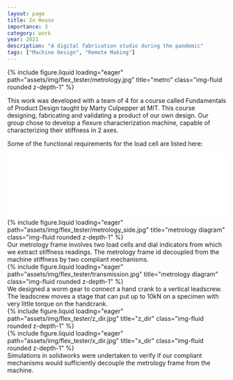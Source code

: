 ```yaml
---
layout: page
title: In House
importance: 3
category: work
year: 2021
description: "A digital fabrication studio during the pandemic"
tags: ["Machine Design", "Remote Making"]
---
```


<div class="row">
    <div class="col-sm mt-3 mt-md-0">
    {% include figure.liquid loading="eager" path="assets/img/flex_tester/metrology.jpg" title="metro" class="img-fluid rounded z-depth-1" %}
    </div>
</div>

This work was developed with a team of 4 for a course called Fundamentals of Product Design taught by Marty Culpepper at MIT. This course designing, fabricating and validating a product of our own design. Our group chose to develop a flexure characterization machine, capable of characterizing their stiffness in 2 axes. 

Some of the functional requirements for the load cell are listed here:
<div style="margin-top:1em;" >
<iframe src="{{ 'assets/img/flex_tester/FR_table.pdf' | relative_url }}" 
        width="100%" style="border: none;" style="background-color: #ffffff;">
</iframe>
</div>

<div class="row">
    <div class="col-sm mt-3 mt-md-0">
        {% include figure.liquid loading="eager" path="assets/img/flex_tester/metrology_side.jpg" title="metrology diagram" class="img-fluid rounded z-depth-1" %}
    </div>
    <div class="col-sm mt-3 mt-md-0">
        Our metrology frame involves two load cells and dial indicators from which we extract stiffness readings. The metrology frame id decoupled from the machine stiffness by two compliant mechanisms.  
    </div>
</div>

<div class="row">
    <div class="col-sm mt-3 mt-md-0">
        {% include figure.liquid loading="eager" path="assets/img/flex_tester/transmission.jpg" title="metrology diagram" class="img-fluid rounded z-depth-1" %}
    </div>
    <div class="col-sm mt-3 mt-md-0">
        We designed a worm gear to connect a hand crank to a vertical leadscrew. The leadscrew moves a stage that can put up to 10kN on a specimen with very little torque on the handcrank. 
    </div>
</div>
<div class="row">
    <div class="col-sm mt-3 mt-md-0">
   <div class="column">
    <div>
        {% include figure.liquid loading="eager" path="assets/img/flex_tester/z_dir.jpg" title="z_dir" class="img-fluid rounded z-depth-1" %}
    </div>
    <div>
        {% include figure.liquid loading="eager" path="assets/img/flex_tester/x_dir.jpg" title="x_dir" class="img-fluid rounded z-depth-1" %} 
    </div>
    </div>
    </div>
    <div class="col-sm mt-3 mt-md-0">
       Simulations in solidworks were undertaken to verify if our compliant mechanisms would sufficiently decouple the metrology frame from the machine. 
    </div>
</div>


